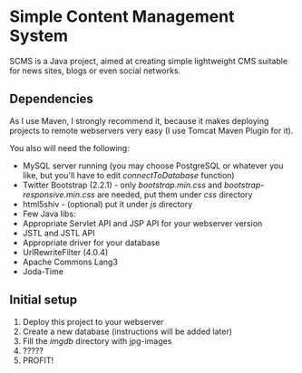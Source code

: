 Simple Content Management System
====

SCMS is a Java project, aimed at creating simple lightweight CMS suitable for news sites, blogs or even social networks.

Dependencies
----
As I use Maven, I strongly recommend it, because it makes deploying projects to remote webservers very easy (I use Tomcat Maven Plugin for it).

You also will need the following:

- MySQL server running (you may choose PostgreSQL or whatever you like, but you'll have to edit *connectToDatabase* function)
- Twitter Bootstrap (2.2.1) - only *bootstrap.min.css* and *bootstrap-responsive.min.css* are needed, put them under *css* directory
- html5shiv - (optional) put it under *js* directory
- Few Java libs:
 - Appropriate Servlet API and JSP API for your webserver version
 - JSTL and JSTL API
 - Appropriate driver for your database
 - UrlRewriteFilter (4.0.4)
 - Apache Commons Lang3
 - Joda-Time

Initial setup
----
1. Deploy this project to your webserver
2. Create a new database (instructions will be added later)
3. Fill the *imgdb* directory with jpg-images
4. ?????
5. PROFIT!